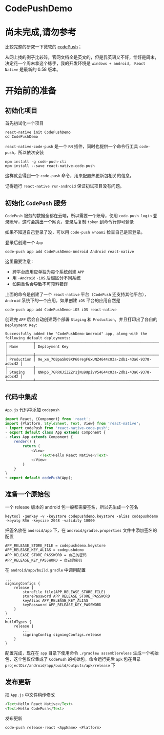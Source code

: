 # CodePushDemo

# **尚未完成,请勿参考**

比较完整的研究一下微软的 [codePush](https://github.com/Microsoft/react-native-code-push)；

从网上找的例子比较碎，官网文档全是英文的，但是我英语又不好，恰好是周末，决定花一个周末拿这个练手，我的开发环境是 `windows + android`， `React Native` 是最新的 0.58 版本。

# 开始前的准备

## 初始化项目
首先初试化一个项目
```
react-native init CodePushDemo
cd CodePushDemo
```
`react-native-code-push` 是一个 `RN` 插件，同时也提供一个命令行工具 `code-push`，所以依次安装
```
npm install -g code-push-cli
npm install --save react-native-code-push
```
这样就会得到一个 `code-push` 命令，用来配置热更新包相关的信息。

记得运行 `react-native run-android` 保证初试项目没有问题。

## 初始化 `CodePush` 服务

`CodePush` 服务的数据全都在云端，所以需要一个账号，使用 `code-push login` 登录账号，这时会跳出一个网页，登录后复制 `token` 到命令行即可登录

如果不知道自己登录了没，可以用 `code-push whoami` 检查自己是否登录。 

登录后创建一个 `App` 
```Shell
code-push app add CodePushDemo-Android Android react-native
```
这里需要注意：
- 跨平台应用应单独为每个系统创建 `APP`
- 用 `-Android` `-iOS` 后缀区分不同系统
- 如果重名会导致不可预料错误

上面的命令是创建了一个 `react-native` 平台（`CodePush` 还支持其他平台）， `Android` 系统下的一个应用，如果创建 `iOS` 平台的应用自然是
```
code-push app add CodePushDemo-iOS iOS react-native
``` 

创建完 `APP` 后会自动创建两个部署 `Staging` 和 `Production`，并且打印出了各自的 `Deployment Key`:
```
Successfully added the "CodePushDemo-Android" app, along with the following default deployments:
┌────────────┬────────────────────────────────────────────────────────────┐
│ Name       │ Deployment Key                                             │
├────────────┼────────────────────────────────────────────────────────────┤
│ Production │ 9e_xm_7OBpaSk09XP60regFGxUNZ4644c03a-2db1-43a6-9378-adbc42 │
├────────────┼────────────────────────────────────────────────────────────┤
│ Staging    │ QNHp6_7GRRKJiZZZr1jNu9UpivV54644c03a-2db1-43a6-9378-adbc42 │
└────────────┴────────────────────────────────────────────────────────────┘
```
## 代码中集成

`App.js` 代码中添加 `codepush`
```JavaScript
import React, {Component} from 'react';
import {Platform, StyleSheet, Text, View} from 'react-native';
+ import codePush from 'react-native-code-push';
- export default class App extends Component {
- class App extends Component {
    render() {
        return (
            <View>
                <Text>Hello React Native</Text>
            </View>
        )
    }
}
+ export default codePush(App);
```

## 准备一个原始包

一个 release 版本的 android 包一般都需要签名，所以先生成一个签名
```
keytool -genkey -v -keystore codepushdemo.keystore -alias codepushdemo -keyalg RSA -keysize 2048 -validity 10000
```
把签名放在 `android/app` 下，在 `android/gradle.properties` 文件中添加签名的配置
```
APP_RELEASE_STORE_FILE = codepushdemo.keystore
APP_RELEASE_KEY_ALIAS = codepushdemo
APP_RELEASE_STORE_PASSWORD = 自己的密码
APP_RELEASE_KEY_PASSWORD = 自己的密码
```
在 `android/app/build.gradle` 中调用配置
```
...
signingConfigs {
    release {
        storeFile file(APP_RELEASE_STORE_FILE)
        storePassword APP_RELEASE_STORE_PASSWORD
        keyAlias APP_RELEASE_KEY_ALIAS
        keyPassword APP_RELEASE_KEY_PASSWORD
    }
}
...
buildTypes {
    release {
        ...
        signingConfig signingConfigs.release
    }
}
```
配置完成，现在在 `app` 目录下使用命令 `./gradlew assemblereleas` 生成一个初始包，这个包仅仅集成了 `CodePush` 的初始包。命令运行完后 `apk` 包在目录 `projectDir/android/app/build/outputs/apk/release` 下

## 发布更新

把 `App.js` 中文件稍作修改
```JavaScript
<Text>Hello React Native</Text>
<Text>Hello CodePush</Text>
```

发布更新 
```
code-push release-react <AppName> <Platform>
```